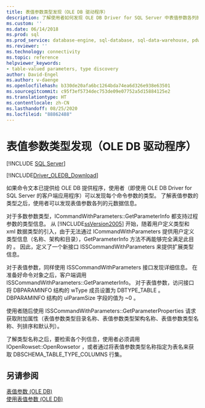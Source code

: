 ```yaml
---
title: 表值参数类型发现（OLE DB 驱动程序）
description: 了解使用者如何发现 OLE DB Driver for SQL Server 中表值参数各列的元数据信息。
ms.custom: ''
ms.date: 06/14/2018
ms.prod: sql
ms.prod_service: database-engine, sql-database, sql-data-warehouse, pdw
ms.reviewer: ''
ms.technology: connectivity
ms.topic: reference
helpviewer_keywords:
- table-valued parameters, type discovery
author: David-Engel
ms.author: v-daenge
ms.openlocfilehash: b330de20afa6bc1264bda74ea6d326e938e63501
ms.sourcegitcommit: c95f3ef5734dec753de09e07752a5d15884125e2
ms.translationtype: HT
ms.contentlocale: zh-CN
ms.lasthandoff: 08/25/2020
ms.locfileid: "88862488"
---
```

# <a name="table-valued-parameter-type-discovery-ole-db-driver"></a>表值参数类型发现（OLE DB 驱动程序）
[!INCLUDE [SQL Server](../../../includes/applies-to-version/sql-asdb-asdbmi-asa-pdw.md)]

[!INCLUDE[Driver_OLEDB_Download](../../../includes/driver_oledb_download.md)]

  如果命令文本已提供给 OLE DB 提供程序，使用者（即使用 OLE DB Driver for SQL Server 的客户端应用程序）可以发现每个命令参数的类型。 了解表值参数的类型之后，使用者可以发现表值参数各列的元数据信息。  
  
 对于多数参数类型，ICommandWithParameters::GetParameterInfo 都支持过程参数的类型信息。 从 [!INCLUDE[ssVersion2005](../../../includes/ssversion2005-md.md)] 开始，随着用户定义类型和 xml 数据类型的引入，由于无法通过 ICommandWithParameters 提供用户定义类型信息（名称、架构和目录），GetParameterInfo 方法不再能够完全满足此目的  。 因此，定义了一个新接口 ISSCommandWithParameters 来提供扩展类型信息。  
  
 对于表值参数，同样使用 ISSCommandWithParameters 接口发现详细信息。 在准备好命令对象之后，客户端调用 ISSCommandWithParameters::GetParameterInfo。 对于表值参数，访问接口将 DBPARAMINFO 结构的 wType 成员设置为 DBTYPE_TABLE  。 DBPARAMINFO 结构的 ulParamSize 字段的值为 ~0  。  
  
 使用者随后使用 ISSCommandWithParameters::GetParameterProperties 请求获取附加属性（表值参数类型目录名称、表值参数类型架构名称、表值参数类型名称、列排序和默认列）。  
  
 了解类型名称之后，要检索各个列信息，使用者必须调用 IOpenRowset::OpenRowsetor ，或者通过将表值参数类型名称指定为表名来获取 DBSCHEMA_TABLE_TYPE_COLUMNS 行集。  
  
## <a name="see-also"></a>另请参阅  
 [表值参数 (OLE DB)](../../oledb/ole-db-table-valued-parameters/table-valued-parameters-ole-db.md)   
 [使用表值参数 (OLE DB)](../../oledb/ole-db-how-to/use-table-valued-parameters-ole-db.md)  
  
  
